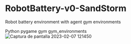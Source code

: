 # RobotBattery-v0-SandStorm
Robot battery environment with agent   gym environments


Python 
pygame
gym
gym_environments
![Captura de pantalla 2023-02-07 121450](https://user-images.githubusercontent.com/24397487/217300705-6b77c6f5-5e34-4706-99cc-be6c1ad59326.png)
